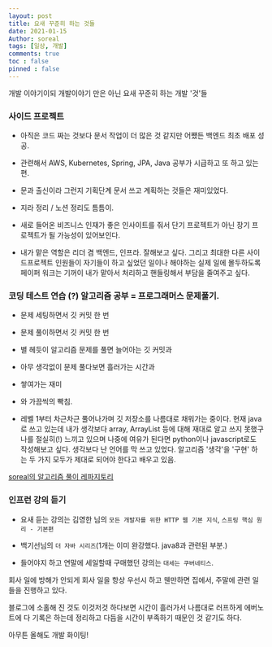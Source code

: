 ```yaml
---
layout: post
title: 요새 꾸준히 하는 것들
date: 2021-01-15
Author: soreal
tags: [일상, 개발]
comments: true
toc : false
pinned : false
---
```


개발 이야기이되 개발이야기 만은 아닌 요새 꾸준히 하는 개발 '것'들


### 사이드 프로젝트

- 아직은 코드 짜는 것보다 문서 작업이 더 많은 것 같지만 어쨌든 백엔드 최초 배포 성공. 

- 관련해서 AWS, Kubernetes, Spring, JPA, Java 공부가 시급하고 또 하고 있는 편.  
    
- 문과 출신이라 그런지 기획단계 문서 쓰고 계획하는 것들은 재미있었다. 
    
- 지라 정리 / 노션 정리도 틈틈이.
    
- 새로 들어온 비즈니스 인재가 좋은 인사이트를 줘서 단기 프로젝트가 아닌 장기 프로젝트가 될 가능성이 있어보인다. 
    
- 내가 맡은 역할은 리더 겸 백엔드, 인프라. 잘해보고 싶다. 그리고 최대한 다른 사이드프로젝트 인원들이 자기들이 하고 싶었던 일이나 해야하는 실제 일에 몰두하도록 페이퍼 워크는 기꺼이 내가 맡아서 처리하고 핸들링해서 부담을 줄여주고 싶다.



### 코딩 테스트 연습 (?) 알고리즘 공부 = 프로그래머스 문제풀기.

- 문제 세팅하면서 깃 커밋 한 번
    
- 문제 풀이하면서 깃 커밋 한 번

- 별 헤듯이 알고리즘 문제를 풀면 늘어아는 깃 커밋과

- 아무 생각없이 문제 풀다보면 흘러가는 시간과 

- 쌓여가는 재미

- 와 가끔씩의 빡침.
    
    
- 레벨 1부터 차근차근 풀어나가며 깃 저장소를 나름대로 채워가는 중이다. 현재 java로 쓰고 있는데 내가 생각보다 array, ArrayList 등에 대해 재대로 알고 쓰지 못했구나를 절실히(!) 느끼고 있으며 나중에 여유가 된다면 python이나 javascript로도 작성해보고 싶다. 생각보다 난 언어를 막 쓰고 있었다. 알고리즘 '생각'을 '구현' 하는 두 가지 모두가 제대로 되어야 한다고 배우고 있음.


[soreal의 알고리즘 풀이 레파지토리](https://github.com/soreal13/AlgorithmTest)


### 인프런 강의 듣기

- 요새 듣는 강의는 김영한 님의 `모든 개발자를 위한 HTTP 웹 기본 지식`, `스프링 핵심 원리 - 기본편` 


- 백기선님의 `더 자바 시리즈`(1개는 이미 완강했다. java8과 관련된 부분.)


- 들어야지 하고 연말에 세일할때 구매했던 강의는 `대세는 쿠버네티스`.



회사 일에 방해가 안되게 회사 일을 항상 우선시 하고 웬만하면 집에서, 주말에 관련 일들을 진행하고 있다. 

블로그에 소홀해 진 것도 이것저것 하다보면 시간이 흘러가서 나름대로 러프하게 에버노트에 다 기록은 하는데 정리하고 다듬을 시간이 부족하기 때문인 것 같기도 하다.

아무튼 올해도 개발 화이팅!

